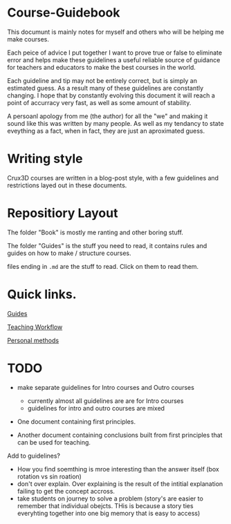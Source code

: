 # Course-Guidebook
This documunt is mainly notes for myself and others who will be helping me make courses.

Each peice of advice I put together I want to prove true or false to eliminate error and helps make these guidelines a useful reliable source of guidance for teachers and educators to make the best courses in the world.

Each guideline and tip may not be entirely correct, but is simply an estimated guess. As a result many of these guidelines are constantly changing. I hope that by constantly evolving this document it will reach a point of accurracy very fast, as well as some amount of stability.

A persoanl apology from me (the author) for all the "we" and making it sound like this was written by many people. As well as my tendancy to state eveything as a fact, when in fact, they are just an aproximated guess.


# Writing style
Crux3D courses are written in a blog-post style, with a few guidelines and restrictions layed out in these documents.


# Repositiory Layout
The folder "Book" is mostly me ranting and other boring stuff.

The folder "Guides" is the stuff you need to read, it contains rules and guides on how to make / structure courses.

files ending in `.md` are the stuff to read. Click on them to read them.


# Quick links.
[Guides](https://github.com/PaperPrototype/Course-Guidebook/blob/main/Guides/Guides/english.md)

[Teaching Workflow](https://github.com/PaperPrototype/Course-Guidebook/blob/main/Guides/Teaching%20Workflow/english.md)

[Personal methods](https://github.com/PaperPrototype/Course-Guidebook/blob/main/Guides/Personal/english.md)


# TODO
- make separate guidelines for Intro courses and Outro courses
    - currently almost all guidelines are are for Intro courses
    - guidelines for intro and outro courses are mixed

- One document containing first principles.
- Another document containing conclusions built from first principles that can be used for teaching.

Add to guidelines?
- How you find soemthing is mroe interesting than the answer itself (box rotation vs sin roation)
- don't over explain. Over explaining is the result of the intitial explanation failing to get the concept accross.
- take students on journey to solve a problem (story's are easier to remember that individual obejcts. THis is because a story ties everyhting together into one big memory that is easy to access)